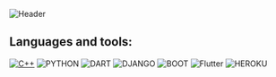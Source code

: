 ![Header](https://github-readme-stats.vercel.app/api?username=uav-profile&theme=blue-green)

## Languages and tools:
[![C++](https://img.shields.io/badge/C%2B%2B-090909?style=for-the-badge&logo=c%2B%2B&logoColor=4C59D8)](https://habr.com/ru/hub/cpp/)
![PYTHON](https://img.shields.io/badge/Python-090909?style=for-the-badge&logo=python&logoColor=yellow)
![DART](https://img.shields.io/badge/Dart-090909?style=for-the-badge&logo=dart&logoColor=097CDB)
![DJANGO](https://img.shields.io/badge/Django-090909?style=for-the-badge&logo=django&logoColor=00B358)
![BOOT](https://img.shields.io/badge/Bootstrap-090909?style=for-the-badge&logo=bootstrap&logoColor=54026E)
![Flutter](https://img.shields.io/badge/Flutter-090909?style=for-the-badge&logo=flutter&logoColor=47C5FB)
![HEROKU](https://img.shields.io/badge/Heroku-090909?style=for-the-badge&logo=heroku&logoColor=BC008D)

<!--
**uav-profile/uav-profile** is a ✨ _special_ ✨ repository because its `README.md` (this file) appears on your GitHub profile.

Here are some ideas to get you started:

- 🔭 I’m currently working on ...
- 🌱 I’m currently learning ...
- 👯 I’m looking to collaborate on ...
- 🤔 I’m looking for help with ...
- 💬 Ask me about ...
- 📫 How to reach me: ...
- 😄 Pronouns: ...
- ⚡ Fun fact: ...
- https://img.shields.io/badge/C%23-090909?style=for-the-badge&logo=c-sharp&logoColor=CB0077
-->
